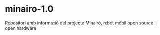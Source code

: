 # minairo-1.0
Repositori amb informació del projecte Minairó, robot móbil open source i open hardware
